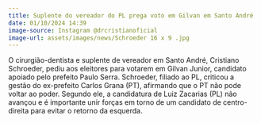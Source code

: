 ```yaml
---
title: Suplente do vereador do PL prega voto em Gilvan em Santo André
date: 01/10/2024 14:39
image-source: Instagram @drcristianoficial
image-url: assets/images/news/Schroeder 16 x 9 .jpg
---
```


O cirurgião-dentista e suplente de vereador em Santo André, Cristiano Schroeder, pediu aos eleitores para votarem em Gilvan Junior, candidato apoiado pelo prefeito Paulo Serra. Schroeder, filiado ao PL, criticou a gestão do ex-prefeito Carlos Grana (PT), afirmando que o PT não pode voltar ao poder. Segundo ele, a candidatura de Luiz Zacarias (PL) não avançou e é importante unir forças em torno de um candidato de centro-direita para evitar o retorno da esquerda.